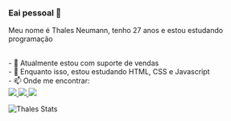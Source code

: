 ### Eai pessoal 👋
Meu nome é Thales Neumann, tenho 27 anos e estou estudando programação

<br>
- 🔭 Atualmente estou com suporte de vendas
 <br>
- 🌱 Enquanto isso, estou estudando HTML, CSS e Javascript

<br>
- 📫 Onde me encontrar:
<br>
<a href="https://www.linkedin.com/in/thales-neumann-730971256/"><img src="https://img.shields.io/badge/LinkedIn-0077B5?style=for-the-badge&logo=linkedin&logoColor=white"</a>
<a href="mailto:thalesneumann@gmail.com"><img src="https://img.shields.io/badge/Gmail-D14836?style=for-the-badge&logo=gmail&logoColor=white"> </a> 
 <a href="https://www.instagram.com/thalesneumann/" target="_blank"><img src="https://img.shields.io/badge/Instagram-E4405F?style=for-the-badge&logo=instagram&logoColor=white"></a>
 
 
 ![Thales Stats](https://github-readme-stats.vercel.app/api?username=thalesneumann&theme=default&show_icons=true)
 

